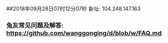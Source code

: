 ##2018年09月28日07时12分07秒 新址: 104.248.147.163
### 兔友常见问题及解答: https://github.com/wanggonging/d/blob/w/FAQ.md
